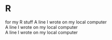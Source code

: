 # R
for my R stuff
A line I wrote on my local computer  
A line I wrote on my local computer  
A line I wrote on my local computer  
